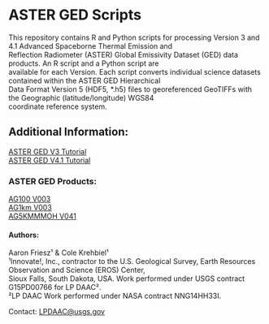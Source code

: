 # ASTER GED Scripts  
This repository contains R and Python scripts for processing Version 3 and 4.1 Advanced Spaceborne Thermal Emission and  
Reflection Radiometer (ASTER) Global Emissivity Dataset (GED) data products. An R script and a Python script are  
available for each Version. Each script converts individual science datasets contained within the ASTER GED Hierarchical  
Data Format Version 5 (HDF5, *.h5) files to georeferenced GeoTIFFs with the Geographic (latitude/longitude) WGS84  
coordinate reference system.
## Additional Information:
[ASTER GED V3 Tutorial](https://lpdaac.usgs.gov/user_resources/e_learning/how_convert_aster_ged_v3_science_datasets_georeferenced)   
[ASTER GED V4.1 Tutorial](https://lpdaac.usgs.gov/user_resources/e_learning/how_convert_aster_ged_v4_science_datasets_georeferenced)   
### ASTER GED Products:
[AG100 V003](https://doi.org/10.5067/community/aster_ged/ag100.003)  
[AG1km V003](https://doi.org/10.5067/community/aster_ged/ag1km.003)  
[AG5KMMMOH V041](https://doi.org/10.5067/community/aster_ged/ag5kmmoh.041)  
#### Authors:
Aaron Friesz¹ & Cole Krehbiel¹   
¹Innovate!, Inc., contractor to the U.S. Geological Survey, Earth Resources Observation and Science (EROS) Center,  
 Sioux Falls, South Dakota, USA. Work performed under USGS contract G15PD00766 for LP DAAC².  
²LP DAAC Work performed under NASA contract NNG14HH33I.

Contact: LPDAAC@usgs.gov
